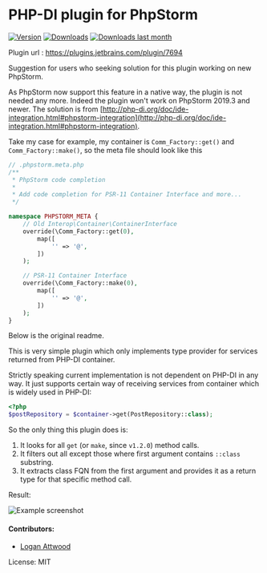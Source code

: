 # PHP-DI plugin for PhpStorm
[![Version](http://phpstorm.espend.de/badge/7694/version)](https://plugins.jetbrains.com/plugin/7694)
[![Downloads](http://phpstorm.espend.de/badge/7694/downloads)](https://plugins.jetbrains.com/plugin/7694)
[![Downloads last month](http://phpstorm.espend.de/badge/7694/last-month)](https://plugins.jetbrains.com/plugin/7694)

Plugin url : https://plugins.jetbrains.com/plugin/7694

Suggestion for users who seeking solution for this plugin working on new PhpStorm.

As PhpStorm now support this feature in a native way, the plugin is not needed any more. Indeed the plugin won't work on PhpStorm 2019.3 and newer. The solution is from [http://php-di.org/doc/ide-integration.html#phpstorm-integration](http://php-di.org/doc/ide-integration.html#phpstorm-integration).

Take my case for example, my container is `Comm_Factory::get()` and `Comm_Factory::make()`, so the meta file should look like this

```php
// .phpstorm.meta.php
/**
 * PhpStorm code completion
 *
 * Add code completion for PSR-11 Container Interface and more...
 */

namespace PHPSTORM_META {
    // Old Interop\Container\ContainerInterface
    override(\Comm_Factory::get(0),
        map([
            '' => '@',
        ])
    );

    // PSR-11 Container Interface
    override(\Comm_Factory::make(0),
        map([
            '' => '@',
        ])
    );
}
```

Below is the original readme.



This is very simple plugin which only implements type provider for services returned from PHP-DI container.

Strictly speaking current implementation is not dependent on PHP-DI in any way. It just supports certain way of receiving services from container which is widely used in PHP-DI:

```php
<?php
$postRepository = $container->get(PostRepository::class);
```

So the only thing this plugin does is:

1. It looks for all `get` (or `make`, since `v1.2.0`) method calls.
2. It filters out all except those where first argument contains `::class` substring.
3. It extracts class FQN from the first argument and provides it as a return type for that specific method call.

Result:

![Example screenshot](example.png?raw=true "Example screenshot")

#### Contributors:

* [Logan Attwood](https://github.com/lattwood)

License: MIT
